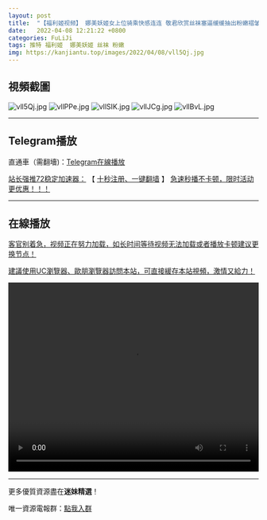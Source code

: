 ```yaml
---
layout: post
title:  "【福利姬视频】 娜美妖姬女上位骑乘快感连连 敬君欣赏丝袜塞逼缓缓抽出粉嫩褶皱"
date:   2022-04-08 12:21:22 +0800
categories: FuLiJi
tags: 推特 福利姬  娜美妖姬 丝袜 粉嫩
img: https://kanjiantu.top/images/2022/04/08/vll5Qj.jpg
---
```



## 視頻截圖

![vll5Qj.jpg](https://kanjiantu.top/images/2022/04/08/vll5Qj.jpg)
![vllPPe.jpg](https://kanjiantu.top/images/2022/04/08/vllPPe.jpg)
![vllSIK.jpg](https://kanjiantu.top/images/2022/04/08/vllSIK.jpg)
![vllJCg.jpg](https://kanjiantu.top/images/2022/04/08/vllJCg.jpg)
![vllBvL.jpg](https://kanjiantu.top/images/2022/04/08/vllBvL.jpg)

* * *
## Telegram播放

直通車（需翻墻)：[Telegram在線播放](https://t.me/mimeijingxuan/520)

<u>站长强推72稳定加速器：</u> 【 [十秒注册、一键翻墙](https://72vpn.xyz/#/register?code=mimei) 】
<u>  急速秒播不卡顿，限时活动更优惠！！！</u>
* * *
## 在線播放
<u>客官别着急，视频正在努力加载，如长时间等待视频无法加载或者播放卡顿建议更换节点！</u>

<u>建議使用UC瀏覽器、歐朋瀏覽器訪問本站，可直接緩存本站視頻，激情又給力！</u>
<center><video src="https://cdn.publer.io/uploads/videos/624c6070db27971016675963/fbedabef66f366f58fbc9cd35fbbd7e7.mp4" width="100%" height="380px" controls="controls"></video></center>

* * *
更多優質資源盡在**迷妹精選**！

唯一資源電報群：[點我入群](https://t.me/mimeijingxuan)


